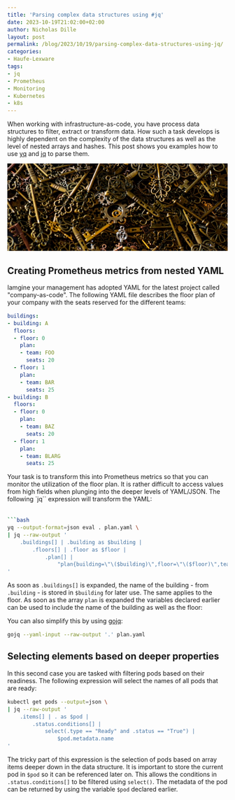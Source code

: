 ```yaml
---
title: 'Parsing complex data structures using #jq'
date: 2023-10-19T21:02:00+02:00
author: Nicholas Dille
layout: post
permalink: /blog/2023/10/19/parsing-complex-data-structures-using-jq/
categories:
- Haufe-Lexware
tags:
- jq
- Prometheus
- Monitoring
- Kubernetes
- k8s
---
```

When working with infrastructure-as-code, you have process data structures to filter, extract or transform data. How such a task develops is highly dependent on the complexity of the data structures as well as the level of nested arrays and hashes. This post shows you examples how to use [yq](https://github.com/mikefarah/yq) and [jq](https://github.com/jqlang/jq) to parse them.

<img src="/media/2023/10/elena-mozhvilo-Lp9uH9s9fss-unsplash.jpg" style="object-fit: cover; object-position: center 45%; width: 100%; height: 200px;" />

<!--more-->

## Creating Prometheus metrics from nested YAML

Iamgine your management has adopted YAML for the latest project called "company-as-code". The following YAML file describes the floor plan of your company with the seats reserved for the different teams:

```yaml
buildings:
- building: A
  floors:
  - floor: 0
    plan:
    - team: FOO
      seats: 20
  - floor: 1
    plan:
    - team: BAR
      seats: 25
- building: B
  floors:
  - floor: 0
    plan:
    - team: BAZ
      seats: 20
  - floor: 1
    plan:
    - team: BLARG
      seats: 25
```

Your task is to transform this into Prometheus metrics so that you can monitor the utilization of the floor plan. It is rather difficult to access values from high fields when plunging into the deeper levels of YAML/JSON. The following `jq`` expression will transform the YAML:

```bash

```bash
yq --output-format=json eval . plan.yaml \
| jq --raw-output '
    .buildings[] | .building as $building |
        .floors[] | .floor as $floor |
            .plan[] | 
                "plan{building=\"\($building)\",floor=\"\($floor)\",team=\"\(.team)\"} \(.seats)"
'
```

As soon as `.buildings[]` is expanded, the name of the building - from `.building` - is stored in `$building` for later use. The same applies to the floor. As soon as the array `plan` is expanded the variables declared earlier can be used to include the name of the building as well as the floor:

You can also simplify this by using [gojq](https://github.com/itchyny/gojq):

```bash
gojq --yaml-input --raw-output '.' plan.yaml
```

## Selecting elements based on deeper properties

In this second case you are tasked with filtering pods based on their readiness. The following expression will select the names of all pods that are ready:

```bash
kubectl get pods --output=json \
| jq --raw-output '
    .items[] | . as $pod |
        .status.conditions[] |
            select(.type == "Ready" and .status == "True") | 
                $pod.metadata.name
'
```

The tricky part of this expression is the selection of pods based on array items deeper down in the data structure. It is important to store the current pod in `$pod` so it can be referenced later on. This allows the conditions in `.status.conditions[]` to be filtered using `select()`. The metadata of the pod can be returned by using the variable `$pod` declared earlier.